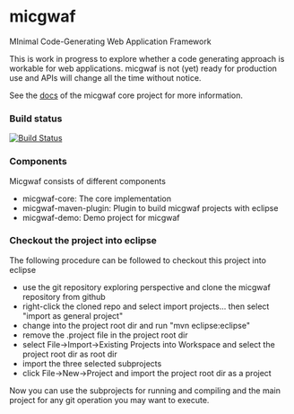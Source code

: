 micgwaf
=======

MInimal Code-Generating Web Application Framework

This is work in progress to explore whether a code generating approach is workable for web applications.
micgwaf is not (yet) ready for production use and APIs will change all the time without notice.

See the [docs](micgwaf-core/src/docs/index.md) of the micgwaf core project for more information.

### Build status

[![Build Status](https://buildhive.cloudbees.com/job/seerhein-lab/job/micgwaf/badge/icon)](https://buildhive.cloudbees.com/job/seerhein-lab/job/micgwaf/)

### Components

Micgwaf consists of different components

- micgwaf-core: The core implementation
- micgwaf-maven-plugin: Plugin to build micgwaf projects with eclipse
- micgwaf-demo: Demo project for micgwaf

### Checkout the project into eclipse

The following procedure can be followed to checkout this project into eclipse

- use the git repository exploring perspective and clone the micgwaf repository from github
- right-click the cloned repo and select import projects... then select "import as general project"
- change into the project root dir and run "mvn eclipse:eclipse"
- remove the .project file in the project root dir
- select File->Import->Existing Projects into Workspace and select the project root dir as root dir
- import the three selected subprojects
- click File->New->Project and import the project root dir as a project

Now you can use the subprojects for running and compiling and the main project 
for any git operation you may want to execute.